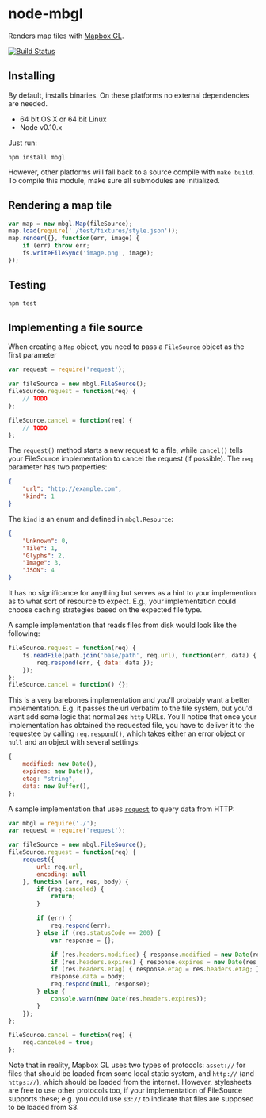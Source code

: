 # node-mbgl

Renders map tiles with [Mapbox GL](https://github.com/mapbox/mapbox-gl-native).

[![Build Status](https://api.travis-ci.com/mapbox/node-mbgl.svg?token=Phdq58g7NsfstW6gyeYW)](https://magnum.travis-ci.com/mapbox/node-mbgl)

## Installing

By default, installs binaries. On these platforms no external dependencies are needed.

- 64 bit OS X or 64 bit Linux
- Node v0.10.x

Just run:

```
npm install mbgl
```

However, other platforms will fall back to a source compile with `make build`. To compile this module, make sure all submodules are initialized.

## Rendering a map tile

```js
var map = new mbgl.Map(fileSource);
map.load(require('./test/fixtures/style.json'));
map.render({}, function(err, image) {
    if (err) throw err;
    fs.writeFileSync('image.png', image);
});
```

## Testing

```
npm test
```

## Implementing a file source

When creating a `Map` object, you need to pass a `FileSource` object as the first parameter

```js
var request = require('request');

var fileSource = new mbgl.FileSource();
fileSource.request = function(req) {
    // TODO
};

fileSource.cancel = function(req) {
    // TODO
};
```

The `request()` method starts a new request to a file, while `cancel()` tells your FileSource implementation to cancel the request (if possible). The `req` parameter has two properties:

```json
{
    "url": "http://example.com",
    "kind": 1
}
```

The `kind` is an enum and defined in `mbgl.Resource`:

```json
{
    "Unknown": 0,
    "Tile": 1,
    "Glyphs": 2,
    "Image": 3,
    "JSON": 4
}
```

It has no significance for anything but serves as a hint to your implemention as to what sort of resource to expect. E.g., your implementation could choose caching strategies based on the expected file type.

A sample implementation that reads files from disk would look like the following:

```js
fileSource.request = function(req) {
    fs.readFile(path.join('base/path', req.url), function(err, data) {
        req.respond(err, { data: data });
    });
};
fileSource.cancel = function() {};
```

This is a very barebones implementation and you'll probably want a better implementation. E.g. it passes the url verbatim to the file system, but you'd want add some logic that normalizes `http` URLs. You'll notice that once your implementation has obtained the requested file, you have to deliver it to the requestee by calling `req.respond()`, which takes either an error object or `null` and an object with several settings:

```js
{
    modified: new Date(),
    expires: new Date(),
    etag: "string",
    data: new Buffer(),
};
```

A sample implementation that uses [`request`](https://github.com/request/request) to query data from HTTP:

```js
var mbgl = require('./');
var request = require('request');

var fileSource = new mbgl.FileSource();
fileSource.request = function(req) {
    request({
        url: req.url,
        encoding: null
    }, function (err, res, body) {
        if (req.canceled) {
            return;
        }

        if (err) {
            req.respond(err);
        } else if (res.statusCode == 200) {
            var response = {};

            if (res.headers.modified) { response.modified = new Date(res.headers.modified); }
            if (res.headers.expires) { response.expires = new Date(res.headers.expires); }
            if (res.headers.etag) { response.etag = res.headers.etag; }
            response.data = body;
            req.respond(null, response);
        } else {
            console.warn(new Date(res.headers.expires));
        }
    });
};

fileSource.cancel = function(req) {
    req.canceled = true;
};
```

Note that in reality, Mapbox GL uses two types of protocols: `asset://` for files that should be loaded from some local static system, and `http://` (and `https://`), which should be loaded from the internet. However, stylesheets are free to use other protocols too, if your implementation of FileSource supports these; e.g. you could use `s3://` to indicate that files are supposed to be loaded from S3.
